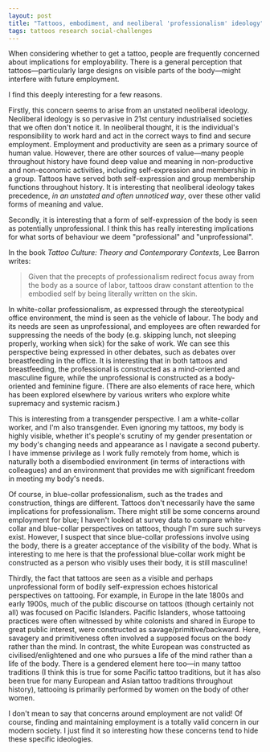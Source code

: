 ```yaml
---  
layout: post  
title: "Tattoos, embodiment, and neoliberal 'professionalism' ideology"  
tags: tattoos research social-challenges  
---    
```


When considering whether to get a tattoo, people are frequently concerned about implications for employability. There is a general perception that tattoos—particularly large designs on visible parts of the body—might interfere with future employment.  

I find this deeply interesting for a few reasons.  

Firstly, this concern seems to arise from an unstated neoliberal ideology. Neoliberal ideology is so pervasive in 21st century industrialised societies that we often don't notice it. In neoliberal thought, it is the individual's responsibility to work hard and act in the correct ways to find and secure employment. Employment and productivity are seen as a primary source of human value. However, there are other sources of value—many people throughout history have found deep value and meaning in non-productive and non-economic activities, including self-expression and membership in a group. Tattoos have served both self-expression and group membership functions throughout history. It is interesting that neoliberal ideology takes precedence, *in an unstated and often unnoticed way*, over these other valid forms of meaning and value.  

Secondly, it is interesting that a form of self-expression of the body is seen as potentially unprofessional. I think this has really interesting implications for what sorts of behaviour we deem "professional" and "unprofessional".  

In the book *Tattoo Culture: Theory and Contemporary Contexts*, Lee Barron writes:  

> Given that the precepts of professionalism redirect focus away from the body as a source of labor, tattoos draw constant attention to the embodied self by being literally written on the skin.  

In white-collar professionalism, as expressed through the stereotypical office environment, the mind is seen as the vehicle of labour. The body and its needs are seen as unprofessional, and employees are often rewarded for suppressing the needs of the body (e.g. skipping lunch, not sleeping properly, working when sick) for the sake of work. We can see this perspective being expressed in other debates, such as debates over breastfeeding in the office. It is interesting that in both tattoos and breastfeeding, the professional is constructed as a mind-oriented and masculine figure, while the unprofessional is constructed as a body-oriented and feminine figure. (There are also elements of race here, which has been explored elsewhere by various writers who explore white supremacy and systemic racism.)  

This is interesting from a transgender perspective. I am a white-collar worker, and I'm also transgender. Even ignoring my tattoos, my body is highly visible, whether it's people's scrutiny of my gender presentation or my body's changing needs and appearance as I navigate a second puberty. I have immense privilege as I work fully remotely from home, which is naturally both a disembodied environment (in terms of interactions with colleagues) and an environment that provides me with significant freedom in meeting my body's needs.    

Of course, in blue-collar professionalism, such as the trades and construction, things are different. Tattoos don't necessarily have the same implications for professionalism. There might still be some concerns around employment for blue; I haven't looked at survey data to compare white-collar and blue-collar perspectives on tattoos, though I'm sure such surveys exist. However, I suspect that since blue-collar professions involve using the body, there is a greater acceptance of the visibility of the body. What is interesting to me here is that the professional blue-collar work might be constructed as a person who visibly uses their body, it is still masculine!  

Thirdly, the fact that tattoos are seen as a visible and perhaps unprofessional form of bodily self-expression echoes historical perspectives on tattooing. For example, in Europe in the late 1800s and early 1900s, much of the public discourse on tattoos (though certainly not all) was focused on Pacific Islanders. Pacific Islanders, whose tattooing practices were often witnessed by white colonists and shared in Europe to great public interest, were constructed as savage/primitive/backward. Here, savagery and primitiveness often involved a supposed focus on the body rather than the mind. In contrast, the white European was constructed as civilised/enlightened and one who pursues a life of the mind rather than a life of the body. There is a gendered element here too—in many tattoo traditions (I think this is true for some Pacific tattoo traditions, but it has also been true for many European and Asian tattoo traditions throughout history), tattooing is primarily performed by women on the body of other women.  

I don't mean to say that concerns around employment are not valid! Of course, finding and maintaining employment is a totally valid concern in our modern society. I just find it so interesting how these concerns tend to hide these specific ideologies.  
